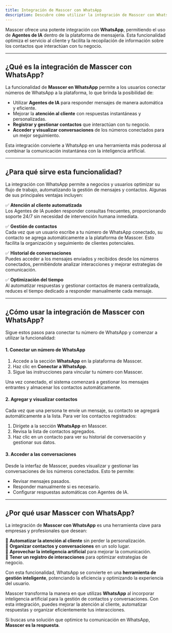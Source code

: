 ```yaml
---
title: Integración de Masscer con WhatsApp
description: Descubre cómo utilizar la integración de Masscer con WhatsApp para mejorar la atención al cliente y gestionar contactos de manera eficiente.
---
```


Masscer ofrece una potente integración con **WhatsApp**, permitiendo el uso de **Agentes de IA** dentro de la plataforma de mensajería. Esta funcionalidad optimiza el servicio al cliente y facilita la recopilación de información sobre los contactos que interactúan con tu negocio.

---

## ¿Qué es la integración de Masscer con WhatsApp?

La funcionalidad de **Masscer en WhatsApp** permite a los usuarios conectar números de WhatsApp a la plataforma, lo que brinda la posibilidad de:

- Utilizar **Agentes de IA** para responder mensajes de manera automática y eficiente.  
- Mejorar la **atención al cliente** con respuestas instantáneas y personalizadas.  
- **Registrar y gestionar contactos** que interactúan con tu negocio.  
- **Acceder y visualizar conversaciones** de los números conectados para un mejor seguimiento.  

Esta integración convierte a WhatsApp en una herramienta más poderosa al combinar la comunicación instantánea con la inteligencia artificial.

---

## ¿Para qué sirve esta funcionalidad?

La integración con WhatsApp permite a negocios y usuarios optimizar su flujo de trabajo, automatizando la gestión de mensajes y contactos. Algunas de sus principales ventajas incluyen:

✅ **Atención al cliente automatizada**  
Los Agentes de IA pueden responder consultas frecuentes, proporcionando soporte 24/7 sin necesidad de intervención humana inmediata.  

✅ **Gestión de contactos**  
Cada vez que un usuario escribe a tu número de WhatsApp conectado, su contacto se agrega automáticamente a la plataforma de Masscer. Esto facilita la organización y seguimiento de clientes potenciales.  

✅ **Historial de conversaciones**  
Puedes acceder a los mensajes enviados y recibidos desde los números conectados, permitiéndote analizar interacciones y mejorar estrategias de comunicación.  

✅ **Optimización del tiempo**  
Al automatizar respuestas y gestionar contactos de manera centralizada, reduces el tiempo dedicado a responder manualmente cada mensaje.  

---

## ¿Cómo usar la integración de Masscer con WhatsApp?

Sigue estos pasos para conectar tu número de WhatsApp y comenzar a utilizar la funcionalidad:  

#### 1️. Conectar un número de WhatsApp

1. Accede a la sección **WhatsApp** en la plataforma de Masscer.  
2. Haz clic en **Conectar a WhatsApp**.  
3. Sigue las instrucciones para vincular tu número con Masscer.  

Una vez conectado, el sistema comenzará a gestionar los mensajes entrantes y almacenar los contactos automáticamente.  

#### 2️. Agregar y visualizar contactos  

Cada vez que una persona te envíe un mensaje, su contacto se agregará automáticamente a la lista. Para ver los contactos registrados:  

1. Dirígete a la sección **WhatsApp** en Masscer.  
2. Revisa la lista de contactos agregados.  
3. Haz clic en un contacto para ver su historial de conversación y gestionar sus datos.  

#### 3️. Acceder a las conversaciones  

Desde la interfaz de Masscer, puedes visualizar y gestionar las conversaciones de los números conectados. Esto te permite:  

- Revisar mensajes pasados.  
- Responder manualmente si es necesario.  
- Configurar respuestas automáticas con Agentes de IA.  

---

## ¿Por qué usar Masscer con WhatsApp?

La integración de **Masscer con WhatsApp** es una herramienta clave para empresas y profesionales que desean:  

🔹 **Automatizar la atención al cliente** sin perder la personalización.  
🔹 **Organizar contactos y conversaciones** en un solo lugar.  
🔹 **Aprovechar la inteligencia artificial** para mejorar la comunicación.  
🔹 **Tener un registro de interacciones** para optimizar estrategias de negocio.  

Con esta funcionalidad, WhatsApp se convierte en una **herramienta de gestión inteligente**, potenciando la eficiencia y optimizando la experiencia del usuario.  

Masscer transforma la manera en que utilizas **WhatsApp** al incorporar inteligencia artificial para la gestión de contactos y conversaciones. Con esta integración, puedes mejorar la atención al cliente, automatizar respuestas y organizar eficientemente tus interacciones.  

Si buscas una solución que optimice tu comunicación en WhatsApp, **Masscer es la respuesta**.
